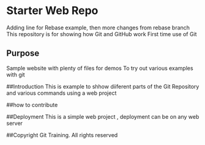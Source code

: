 # Starter Web Repo
Adding line for Rebase example, then more changes from rebase branch
This repository is for showing how Git and GitHub work
First time use of Git

## Purpose

Sample website with plenty of files for demos
To try out various examples with git

##Introduction
This is example to shhow diiferent parts of the Git Repository and various commands using a web project

##how to contribute

##Deployment
This is a simple web project , deployment can be on any web server

##Copyright
Git Training. All rights reserved